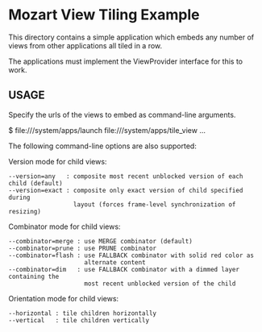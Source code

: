 # Mozart View Tiling Example

This directory contains a simple application which embeds any number of
views from other applications all tiled in a row.

The applications must implement the ViewProvider interface for this to work.

## USAGE

Specify the urls of the views to embed as command-line arguments.

  $ file:///system/apps/launch file:///system/apps/tile_view <app1> <app2> ...

The following command-line options are also supported:

  Version mode for child views:

    --version=any   : composite most recent unblocked version of each child (default)
    --version=exact : composite only exact version of child specified during
                      layout (forces frame-level synchronization of resizing)

  Combinator mode for child views:

    --combinator=merge : use MERGE combinator (default)
    --combinator=prune : use PRUNE combinator
    --combinator=flash : use FALLBACK combinator with solid red color as
                         alternate content
    --combinator=dim   : use FALLBACK combinator with a dimmed layer containing the
                         most recent unblocked version of the child

  Orientation mode for child views:

    --horizontal : tile children horizontally
    --vertical   : tile children vertically
